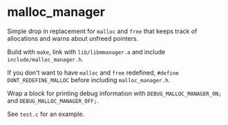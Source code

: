# malloc_manager
 
Simple drop in replacement for `malloc` and `free` that keeps track of allocations and warns about unfreed pointers.

Build with `make`, link with `lib/libmmanager.a` and include `include/malloc_manager.h`.

If you don't want to have `malloc` and `free` redefined, `#define DONT_REDEFINE_MALLOC` before including `malloc_manager.h`.

Wrap a block for printing debug information with `DEBUG_MALLOC_MANAGER_ON;` and `DEBUG_MALLOC_MANAGER_OFF;`.

See `test.c` for an example.